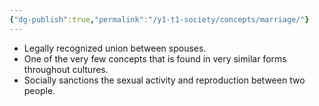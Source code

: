 ```yaml
---
{"dg-publish":true,"permalink":"/y1-t1-society/concepts/marriage/"}
---
```


- Legally recognized union between spouses.
- One of the very few concepts that is found in very similar forms throughout cultures. 
- Socially sanctions the sexual activity and reproduction between two people. 